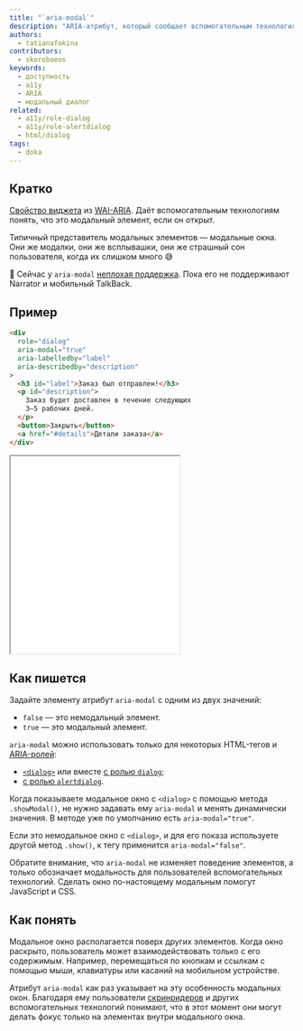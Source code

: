 ```yaml
---
title: "`aria-modal`"
description: "ARIA-атрибут, который сообщает вспомогательным технологиям о модальности элемента на странице."
authors:
  - tatianafokina
contributors:
  - skorobaeus
keywords:
  - доступность
  - a11y
  - ARIA
  - модальный диалог
related:
  - a11y/role-dialog
  - a11y/role-alertdialog
  - html/dialog
tags:
  - doka
---
```


## Кратко

[Свойство виджета](/a11y/aria-attrs/#atributy-vidzhetov) из [WAI-ARIA](/a11y/aria-intro/#specifikaciya). Даёт вспомогательным технологиям понять, что это модальный элемент, если он открыт.

Типичный представитель модальных элементов — модальные окна. Они же модалки, они же всплывашки, они же страшный сон пользователя, когда их слишком много 😅

<aside>

🙂 Сейчас у `aria-modal` [неплохая поддержка](https://a11ysupport.io/tech/aria/aria-modal_attribute). Пока его не поддерживают Narrator и мобильный TalkBack.

</aside>

## Пример

```html
<div
  role="dialog"
  aria-modal="true"
  aria-labelledby="label"
  aria-describedby="description"
>
  <h3 id="label">Заказ был отправлен!</h3>
  <p id="description">
    Заказ будет доставлен в течение следующих
    3–5 рабочих дней.
  </p>
  <button>Закрыть</button>
  <a href="#details">Детали заказа</a>
</div>
```

<iframe title="Модальное окно с атрибутом" src="demos/custom-modal-dialog/" height="350"></iframe>

## Как пишется

Задайте элементу атрибут `aria-modal` с одним из двух значений:

- `false` — это немодальный элемент.
- `true` — это модальный элемент.

`aria-modal` можно использовать только для некоторых HTML-тегов и [ARIA-ролей](/a11y/aria-roles/):

- [`<dialog>`](/html/dialog/) или вместе [с ролью `dialog`](/a11y/role-dialog/);
- [с ролью `alertdialog`](/a11y/role-alertdialog/).

Когда показываете модальное окно с `<dialog>` с помощью метода `.showModal()`, не нужно задавать ему `aria-modal` и менять динамически значения. В методе уже по умолчанию есть `aria-modal="true"`.

Если это немодальное окно с `<dialog>`, и для его показа используете другой метод `.show()`, к тегу применится `aria-modal="false"`.

Обратите внимание, что `aria-modal` не изменяет поведение элементов, а только обозначает модальность для пользователей вспомогательных технологий. Сделать окно по-настоящему модальным помогут JavaScript и CSS.

## Как понять

Модальное окно располагается поверх других элементов. Когда окно раскрыто, пользователь может взаимодействовать только с его содержимым. Например, перемещаться по кнопкам и ссылкам с помощью мыши, клавиатуры или касаний на мобильном устройстве.

Атрибут `aria-modal` как раз указывает на эту особенность модальных окон. Благодаря ему пользователи [скринридеров](/a11y/screenreaders/) и других вспомогательных технологий понимают, что в этот момент они могут делать фокус только на элементах внутри модального окна.
